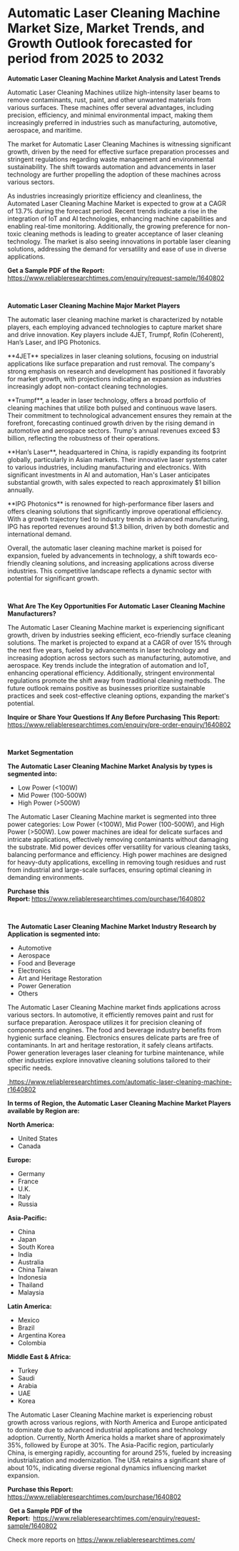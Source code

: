 <p><h1>Automatic Laser Cleaning Machine Market Size, Market Trends, and Growth Outlook forecasted for period from 2025 to 2032</h1></p><p><strong>Automatic Laser Cleaning Machine Market Analysis and Latest Trends</strong></p>
<p><p>Automatic Laser Cleaning Machines utilize high-intensity laser beams to remove contaminants, rust, paint, and other unwanted materials from various surfaces. These machines offer several advantages, including precision, efficiency, and minimal environmental impact, making them increasingly preferred in industries such as manufacturing, automotive, aerospace, and maritime.</p><p>The market for Automatic Laser Cleaning Machines is witnessing significant growth, driven by the need for effective surface preparation processes and stringent regulations regarding waste management and environmental sustainability. The shift towards automation and advancements in laser technology are further propelling the adoption of these machines across various sectors. </p><p>As industries increasingly prioritize efficiency and cleanliness, the Automated Laser Cleaning Machine Market is expected to grow at a CAGR of 13.7% during the forecast period. Recent trends indicate a rise in the integration of IoT and AI technologies, enhancing machine capabilities and enabling real-time monitoring. Additionally, the growing preference for non-toxic cleaning methods is leading to greater acceptance of laser cleaning technology. The market is also seeing innovations in portable laser cleaning solutions, addressing the demand for versatility and ease of use in diverse applications.</p></p>
<p><strong>Get a Sample PDF of the Report:&nbsp;</strong> <a href="https://www.reliableresearchtimes.com/enquiry/request-sample/1640802?utm_campaign=3067&utm_medium=2&utm_source=Github&utm_content=ia&utm_term=23032025&utm_id=automatic-laser-cleaning-machine">https://www.reliableresearchtimes.com/enquiry/request-sample/1640802</a></p>
<p>&nbsp;</p>
<p><strong>Automatic Laser Cleaning Machine Major Market Players</strong></p>
<p><p>The automatic laser cleaning machine market is characterized by notable players, each employing advanced technologies to capture market share and drive innovation. Key players include 4JET, Trumpf, Rofin (Coherent), Han’s Laser, and IPG Photonics.</p><p>**4JET** specializes in laser cleaning solutions, focusing on industrial applications like surface preparation and rust removal. The company's strong emphasis on research and development has positioned it favorably for market growth, with projections indicating an expansion as industries increasingly adopt non-contact cleaning technologies.</p><p>**Trumpf**, a leader in laser technology, offers a broad portfolio of cleaning machines that utilize both pulsed and continuous wave lasers. Their commitment to technological advancement ensures they remain at the forefront, forecasting continued growth driven by the rising demand in automotive and aerospace sectors. Trump's annual revenues exceed $3 billion, reflecting the robustness of their operations.</p><p>**Han’s Laser**, headquartered in China, is rapidly expanding its footprint globally, particularly in Asian markets. Their innovative laser systems cater to various industries, including manufacturing and electronics. With significant investments in AI and automation, Han's Laser anticipates substantial growth, with sales expected to reach approximately $1 billion annually.</p><p>**IPG Photonics** is renowned for high-performance fiber lasers and offers cleaning solutions that significantly improve operational efficiency. With a growth trajectory tied to industry trends in advanced manufacturing, IPG has reported revenues around $1.3 billion, driven by both domestic and international demand.</p><p>Overall, the automatic laser cleaning machine market is poised for expansion, fueled by advancements in technology, a shift towards eco-friendly cleaning solutions, and increasing applications across diverse industries. This competitive landscape reflects a dynamic sector with potential for significant growth.</p></p>
<p>&nbsp;</p>
<p><strong>What Are The Key Opportunities For Automatic Laser Cleaning Machine Manufacturers?</strong></p>
<p><p>The Automatic Laser Cleaning Machine market is experiencing significant growth, driven by industries seeking efficient, eco-friendly surface cleaning solutions. The market is projected to expand at a CAGR of over 15% through the next five years, fueled by advancements in laser technology and increasing adoption across sectors such as manufacturing, automotive, and aerospace. Key trends include the integration of automation and IoT, enhancing operational efficiency. Additionally, stringent environmental regulations promote the shift away from traditional cleaning methods. The future outlook remains positive as businesses prioritize sustainable practices and seek cost-effective cleaning options, expanding the market's potential.</p></p>
<p><strong>Inquire or Share Your Questions If Any Before Purchasing This Report:</strong> <a href="https://www.reliableresearchtimes.com/enquiry/pre-order-enquiry/1640802?utm_campaign=3067&utm_medium=2&utm_source=Github&utm_content=ia&utm_term=23032025&utm_id=automatic-laser-cleaning-machine">https://www.reliableresearchtimes.com/enquiry/pre-order-enquiry/1640802</a></p>
<p>&nbsp;</p>
<p><strong>Market Segmentation</strong></p>
<p><strong>The Automatic Laser Cleaning Machine Market Analysis by types is segmented into:</strong></p>
<p><ul><li>Low Power (<100W)</li><li>Mid Power (100-500W)</li><li>High Power (>500W)</li></ul></p>
<p><p>The Automatic Laser Cleaning Machine market is segmented into three power categories: Low Power (<100W), Mid Power (100-500W), and High Power (>500W). Low power machines are ideal for delicate surfaces and intricate applications, effectively removing contaminants without damaging the substrate. Mid power devices offer versatility for various cleaning tasks, balancing performance and efficiency. High power machines are designed for heavy-duty applications, excelling in removing tough residues and rust from industrial and large-scale surfaces, ensuring optimal cleaning in demanding environments.</p></p>
<p><strong>Purchase this Report:&nbsp;</strong><a href="https://www.reliableresearchtimes.com/purchase/1640802?utm_campaign=3067&utm_medium=2&utm_source=Github&utm_content=ia&utm_term=23032025&utm_id=automatic-laser-cleaning-machine">https://www.reliableresearchtimes.com/purchase/1640802</a></p>
<p>&nbsp;</p>
<p><strong>The Automatic Laser Cleaning Machine Market Industry Research by Application is segmented into:</strong></p>
<p><ul><li>Automotive</li><li>Aerospace</li><li>Food and Beverage</li><li>Electronics</li><li>Art and Heritage Restoration</li><li>Power Generation</li><li>Others</li></ul></p>
<p><p>The Automatic Laser Cleaning Machine market finds applications across various sectors. In automotive, it efficiently removes paint and rust for surface preparation. Aerospace utilizes it for precision cleaning of components and engines. The food and beverage industry benefits from hygienic surface cleaning. Electronics ensures delicate parts are free of contaminants. In art and heritage restoration, it safely cleans artifacts. Power generation leverages laser cleaning for turbine maintenance, while other industries explore innovative cleaning solutions tailored to their specific needs.</p></p>
<p><a href="https://www.reliableresearchtimes.com/automatic-laser-cleaning-machine-r1640802?utm_campaign=3067&utm_medium=2&utm_source=Github&utm_content=ia&utm_term=23032025&utm_id=automatic-laser-cleaning-machine">&nbsp;https://www.reliableresearchtimes.com/automatic-laser-cleaning-machine-r1640802</a></p>
<p><strong>In terms of Region, the Automatic Laser Cleaning Machine Market Players available by Region are:</strong></p>
<p>
    <p> <strong> North America: </strong>
        <ul>
            <li>United States</li>
            <li>Canada</li>
        </ul>
        </p> 
    <p> <strong> Europe: </strong>
        <ul>
            <li>Germany</li>
            <li>France</li>
            <li>U.K.</li>
            <li>Italy</li>
            <li>Russia</li>
        </ul>
        </p> 
    <p> <strong> Asia-Pacific: </strong>
        <ul>
            <li>China</li>
            <li>Japan</li>
            <li>South Korea</li>
            <li>India</li>
            <li>Australia</li>
            <li>China Taiwan</li>
            <li>Indonesia</li>
            <li>Thailand</li>
            <li>Malaysia</li>
        </ul>
        </p> 
    <p> <strong> Latin America: </strong>
        <ul>
            <li>Mexico</li>
            <li>Brazil</li>
            <li>Argentina Korea</li>
            <li>Colombia</li>
        </ul>
        </p> 
    <p> <strong> Middle East & Africa: </strong>
        <ul>
            <li>Turkey</li>
            <li>Saudi</li>
            <li>Arabia</li>
            <li>UAE</li>
            <li>Korea</li>
        </ul>
    </p>
    </p>
<p><p>The Automatic Laser Cleaning Machine market is experiencing robust growth across various regions, with North America and Europe anticipated to dominate due to advanced industrial applications and technology adoption. Currently, North America holds a market share of approximately 35%, followed by Europe at 30%. The Asia-Pacific region, particularly China, is emerging rapidly, accounting for around 25%, fueled by increasing industrialization and modernization. The USA retains a significant share of about 10%, indicating diverse regional dynamics influencing market expansion.</p></p>
<p><strong>Purchase this Report: </strong><a href="https://www.reliableresearchtimes.com/purchase/1640802?utm_campaign=3067&utm_medium=2&utm_source=Github&utm_content=ia&utm_term=23032025&utm_id=automatic-laser-cleaning-machine">https://www.reliableresearchtimes.com/purchase/1640802</a></p>
<p>&nbsp;<strong>Get a Sample PDF of the Report:&nbsp;&nbsp;</strong><a href="https://www.reliableresearchtimes.com/enquiry/request-sample/1640802?utm_campaign=3067&utm_medium=2&utm_source=Github&utm_content=ia&utm_term=23032025&utm_id=automatic-laser-cleaning-machine">https://www.reliableresearchtimes.com/enquiry/request-sample/1640802</a></p>
<p><strong></strong></p>
<p>Check more reports on <a href="https://www.reliableresearchtimes.com/?utm_campaign=3067&utm_medium=2&utm_source=Github&utm_content=ia&utm_term=23032025&utm_id=automatic-laser-cleaning-machine">https://www.reliableresearchtimes.com/</a></p>